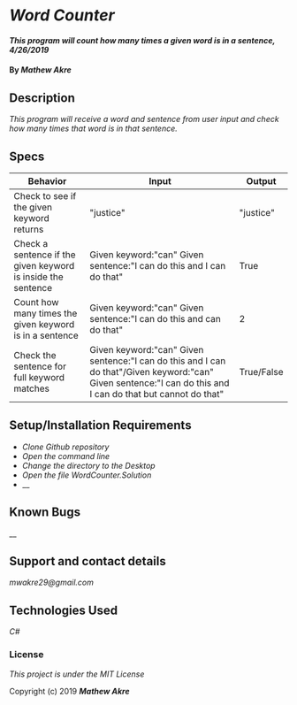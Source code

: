 # _Word Counter_

#### _This program will count how many times a given word is in a sentence, 4/26/2019_

#### By _**Mathew Akre**_

## Description

_This program will receive a word and sentence from user input and check how many times that word is in that sentence._

## Specs
|Behavior|Input|Output|
|-|-|-|
|Check to see if the given keyword returns|"justice"|"justice"|
|Check a sentence if the given keyword is inside the sentence|Given keyword:"can" Given sentence:"I can do this and I can do that"|True|
|Count how many times the given keyword is in a sentence|Given keyword:"can" Given sentence:"I can do this and can do that"|2|
|Check the sentence for full keyword matches|Given keyword:"can" Given sentence:"I can do this and I can do that"/Given keyword:"can" Given sentence:"I can do this and I can do that but cannot do that"|True/False|


## Setup/Installation Requirements

* _Clone Github repository_
* _Open the command line_
* _Change the directory to the Desktop_
* _Open the file WordCounter.Solution_
* __


## Known Bugs

__

## Support and contact details

_mwakre29@gmail.com_

## Technologies Used

_C#_

### License

*This project is under the MIT License*

Copyright (c) 2019 **_Mathew Akre_**
